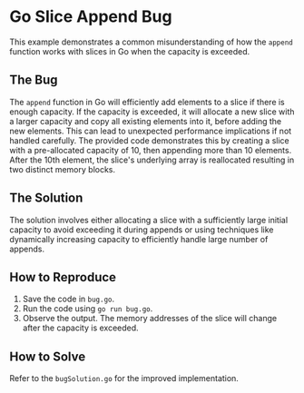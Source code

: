 # Go Slice Append Bug
This example demonstrates a common misunderstanding of how the `append` function works with slices in Go when the capacity is exceeded.

## The Bug
The `append` function in Go will efficiently add elements to a slice if there is enough capacity. If the capacity is exceeded, it will allocate a new slice with a larger capacity and copy all existing elements into it, before adding the new elements. This can lead to unexpected performance implications if not handled carefully.
The provided code demonstrates this by creating a slice with a pre-allocated capacity of 10, then appending more than 10 elements. After the 10th element, the slice's underlying array is reallocated resulting in two distinct memory blocks.

## The Solution
The solution involves either allocating a slice with a sufficiently large initial capacity to avoid exceeding it during appends or using techniques like dynamically increasing capacity to efficiently handle large number of appends.

## How to Reproduce
1. Save the code in `bug.go`.
2. Run the code using `go run bug.go`.
3. Observe the output. The memory addresses of the slice will change after the capacity is exceeded.

## How to Solve
Refer to the `bugSolution.go` for the improved implementation.